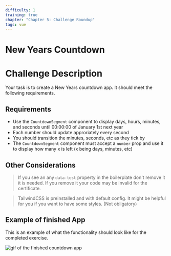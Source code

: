 ```yaml
---
difficulty: 1
training: true
chapter: "Chapter 5: Challenge Roundup"
tags: vue
---
```


# New Years Countdown

# Challenge Description

Your task is to create a New Years countdown app.
It should meet the following requirements.

## Requirements

- Use the `CountdownSegment` component to display days, hours, minutes, and seconds until 00:00:00 of January 1st next year
- Each number should update approriately every second
- You should transition the minutes, seconds, etc as they tick by
- The `CountdownSegment` component must accept a `number` prop and use it to display how many x is left (x being days, minutes, etc)

## Other Considerations

> If you see an any `data-test` property in the boilerplate don't remove it
> it is needed. If you remove it your code may be invalid for the certificate.

> TailwindCSS is preinstalled and with default config.
> It might be helpful for you if you want to have some styles. (Not obligatory)

## Example of finished App

This is an example of what the functionality should look like for the completed exercise. 

![gif of the finished countdown app](https://images.certificates.dev/ASrt88l.gif)
